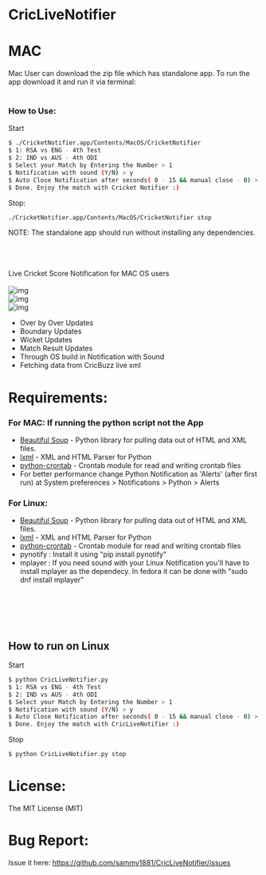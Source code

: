 # CricLiveNotifier

# MAC
Mac User can download the zip file which has standalone app. To run the app download it and run it via terminal: <br /><br />

<h3>How to Use:</h3>

Start

```sh
$ ./CricketNotifier.app/Contents/MacOS/CricketNotifier
$ 1: RSA vs ENG - 4th Test
$ 2: IND vs AUS - 4th ODI
$ Select your Match by Entering the Number > 1
$ Notification with sound (Y/N) > y
$ Auto Close Notification after seconds( 0 - 15 && manual close - 0) > 0
$ Done. Enjoy the match with Cricket Notifier :)
```
Stop:
```sh
./CricketNotifier.app/Contents/MacOS/CricketNotifier stop
```

NOTE: The standalone app should run without installing any dependencies.<br /><br />

<br /><br />
Live Cricket Score Notification for MAC OS users<br /><br />
![img](http://i.imgur.com/LAxL7kI.png)<br />
![img](http://i.imgur.com/hYfzda9.png)<br />
![img](http://i.imgur.com/7b1dOvp.png)<br />
  - Over by Over Updates
  - Boundary Updates
  - Wicket Updates
  - Match Result Updates
  - Through OS build in Notification with Sound
  - Fetching data from CricBuzz live xml

# Requirements:

<h3>For MAC: If running the python script not the App</h3>

* [Beautiful Soup] - Python library for pulling data out of HTML and XML files.
* [lxml] - XML and HTML Parser for Python
* [python-crontab] - Crontab module for read and writing crontab files
* For better performance change Python Notification as 'Alerts' (after first run) at System preferences > Notifications > Python > Alerts

<h3>For Linux:</h3>

* [Beautiful Soup] - Python library for pulling data out of HTML and XML files.
* [lxml] - XML and HTML Parser for Python
* [python-crontab] - Crontab module for read and writing crontab files
* pynotify : Install it using "pip install pynotify"
* mplayer : If you need sound with your Linux Notification you'll have to install mplayer as the dependecy. In fedora it can be done with "sudo dnf install mplayer"

<br /><br /><br /><br />
<h2> How to run on Linux</h2>

Start

```sh
$ python CricLiveNotifier.py
$ 1: RSA vs ENG - 4th Test
$ 2: IND vs AUS - 4th ODI
$ Select your Match by Entering the Number > 1
$ Notification with sound (Y/N) > y
$ Auto Close Notification after seconds( 0 - 15 && manual close - 0) > 0
$ Done. Enjoy the match with CricLiveNotifier :)
```

Stop
```sh
$ python CricLiveNotifier.py stop
```
# License:
The MIT License (MIT)

# Bug Report:
Issue it here: https://github.com/sammy1881/CricLiveNotifier/issues

  [Beautiful Soup]: <http://www.crummy.com/software/BeautifulSoup/bs4/doc/>
  [lxml]: <http://lxml.de/>
  [python-crontab]: <https://pypi.python.org/pypi/python-crontab>

